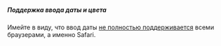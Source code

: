 ##### Поддержка ввода даты и цвета

Имейте в виду, что ввод даты [не полностью поддерживается](https://caniuse.com/input-datetime) всеми браузерами, а именно Safari.
